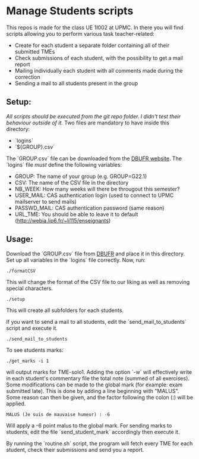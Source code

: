 Manage Students scripts
=======================

This repos is made for the class UE 1I002 at UPMC. In there you will find scripts allowing you to perform various task teacher-related:
* Create for each student a separate folder containing all of their submitted TMEs
* Check submissions of each student, with the possibility to get a mail report
* Mailing individually each student with all comments made during the correction
* Sending a mail to all students present in the group

Setup:
------

*All scripts should be executed from the git repo folder. I didn't test their behaviour outside of it.*
Two files are mandatory to have inside this directory:
- ´logins´
- ´${GROUP}.csv´

The ´GROUP.csv´ file can be downloaded from the [DBUFR website][1]. The ´logins´ file *must* define the following variables:
- GROUP: The name of your group (e.g. GROUP=G22.1)
- CSV: The name of the CSV file in the directory
- NB_WEEK: How many weeks will there be througout this semester?
- USER_MAIL: CAS authentication login (used to connect to UPMC mailserver to send mails)
- PASSWD_MAIL: CAS authentication password (same reason)
- URL_TME: You should be able to leave it to default (http://webia.lip6.fr/~li115/enseignants)

Usage:
------

Download the ´GROUP.csv´ file from [DBUFR][1] and place it in this directory. Set up all variables in the ´logins´ file correctly. Now, run:

    ./formatCSV
This will change the format of the CSV file to our liking as well as removing special characters.

    ./setup
This will create all subfolders for each students.

If you want to send a mail to all students, edit the ´send_mail_to_students´ script and execute it.

    ./send_mail_to_students

To see students marks:

    ./get_marks -i 1
will output marks for TME-solo1. Adding the option ´-w´ will effectively write in each student's commentary file the total note (summed of all exercises).
Some modifications can be made to the global mark (for example: exam submitted late). This is done by adding a line beginning with "MALUS". Some reason can then be given, and the factor following the colon (:) will be applied.

    MALUS (Je suis de mauvaise humeur) : -6
Will apply a -6 point malus to the global mark.
For sending marks to students, edit the file ´send_student_mark´ accordingly then execute it.

By running the ´routine.sh´ script, the program will fetch every TME for each student, check their submissions and send you a report.

[1]: https://www-dbufr.ufr-info-p6.jussieu.fr/lmd/2004/dbufr2/auths/
